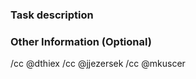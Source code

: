 ### Task description

<!-- Describe the task here_ -->

### Other Information (Optional)

<!-- Add any other information which might be relevant to this issue._ -->

<!-- - Where does the task come from?_ -->
<!-- - Any discussion connected to the task?_ -->
<!-- - If possible / applicable, please provide a use case. -->

<!--
Weights:

 50 - Major bug that breaks something in production and that needs to be worked on immediately!
 40 - Urgent or very important. Someone should be working on it.
 30 - Necessary or important. It would be good to resolve it in the next month before it becomes urgent.
 20 - Somehow necessary or somehow important. It would be good to do it at some point.
 10 - Not necessary nor important. Having an issue for it makes us aware of it, if any user ever raises this, the issue might get higher weight.
-->

/cc @dthiex
/cc @jjezersek
/cc @mkuscer
